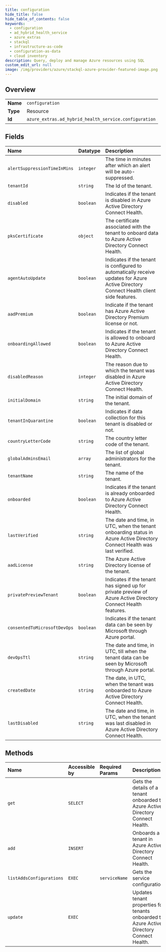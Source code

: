 ```yaml
---
title: configuration
hide_title: false
hide_table_of_contents: false
keywords:
  - configuration
  - ad_hybrid_health_service
  - azure_extras    
  - stackql
  - infrastructure-as-code
  - configuration-as-data
  - cloud inventory
description: Query, deploy and manage Azure resources using SQL
custom_edit_url: null
image: /img/providers/azure/stackql-azure-provider-featured-image.png
---
```

  
    

## Overview
<table><tbody>
<tr><td><b>Name</b></td><td><code>configuration</code></td></tr>
<tr><td><b>Type</b></td><td>Resource</td></tr>
<tr><td><b>Id</b></td><td><code>azure_extras.ad_hybrid_health_service.configuration</code></td></tr>
</tbody></table>

## Fields
| Name | Datatype | Description |
|:-----|:---------|:------------|
| `alertSuppressionTimeInMins` | `integer` | The time in minutes after which an alert will be auto-suppressed. |
| `tenantId` | `string` | The Id of the tenant. |
| `disabled` | `boolean` | Indicates if the tenant is disabled in Azure Active Directory Connect Health. |
| `pksCertificate` | `object` | The certificate associated with the tenant to onboard data to Azure Active Directory Connect Health. |
| `agentAutoUpdate` | `boolean` | Indicates if the tenant is configured to automatically receive updates for Azure Active Directory Connect Health client side features. |
| `aadPremium` | `boolean` | Indicate if the tenant has Azure Active Directory Premium license or not. |
| `onboardingAllowed` | `boolean` | Indicates if the tenant is allowed to  onboard to Azure Active Directory Connect Health. |
| `disabledReason` | `integer` | The reason due to which the tenant was disabled in Azure Active Directory Connect Health. |
| `initialDomain` | `string` | The initial domain of the tenant. |
| `tenantInQuarantine` | `boolean` | Indicates if data collection for this tenant is disabled or not. |
| `countryLetterCode` | `string` | The country letter code of the tenant. |
| `globalAdminsEmail` | `array` | The list of global administrators for the tenant. |
| `tenantName` | `string` | The name of the tenant. |
| `onboarded` | `boolean` | Indicates if the tenant is already onboarded to Azure Active Directory Connect Health. |
| `lastVerified` | `string` | The date and time, in UTC, when the tenant onboarding status in Azure Active Directory Connect Health was last verified. |
| `aadLicense` | `string` | The Azure Active Directory license of the tenant. |
| `privatePreviewTenant` | `boolean` | Indicates if the tenant has signed up for private preview of Azure Active Directory Connect Health features. |
| `consentedToMicrosoftDevOps` | `boolean` | Indicates if the tenant data can be seen by Microsoft through Azure portal. |
| `devOpsTtl` | `string` | The date and time, in UTC, till when the tenant data can be seen by Microsoft through Azure portal. |
| `createdDate` | `string` | The date, in UTC, when the tenant was onboarded to Azure Active Directory Connect Health. |
| `lastDisabled` | `string` | The date and time, in UTC, when the tenant was last disabled in Azure Active Directory Connect Health. |
## Methods
| Name | Accessible by | Required Params | Description |
|:-----|:--------------|:----------------|:------------|
| `get` | `SELECT` |  | Gets the details of a tenant onboarded to Azure Active Directory Connect Health. |
| `add` | `INSERT` |  | Onboards a tenant in Azure Active Directory Connect Health. |
| `listAddsConfigurations` | `EXEC` | `serviceName` | Gets the service configurations. |
| `update` | `EXEC` |  | Updates tenant properties for tenants onboarded to Azure Active Directory Connect Health. |
